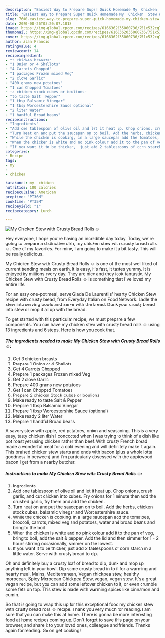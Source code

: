 ```yaml
---
description: "Easiest Way to Prepare Super Quick Homemade My  Chicken  Stew with Crusty Bread Rolls ☺"
title: "Easiest Way to Prepare Super Quick Homemade My  Chicken  Stew with Crusty Bread Rolls ☺"
slug: 7600-easiest-way-to-prepare-super-quick-homemade-my-chicken-stew-with-crusty-bread-rolls
date: 2020-08-26T03:20:07.101Z
image: https://img-global.cpcdn.com/recipes/6166362035060736/751x532cq70/my-chicken-stew-with-crusty-bread-rolls-☺-recipe-main-photo.jpg
thumbnail: https://img-global.cpcdn.com/recipes/6166362035060736/751x532cq70/my-chicken-stew-with-crusty-bread-rolls-☺-recipe-main-photo.jpg
cover: https://img-global.cpcdn.com/recipes/6166362035060736/751x532cq70/my-chicken-stew-with-crusty-bread-rolls-☺-recipe-main-photo.jpg
author: Alan Francis
ratingvalue: 4
reviewcount: 14
recipeingredient:
- "3 chicken breasts"
- "1 Onion or 4 Shallots"
- "4 Carrots Chopped"
- "1 packages Frozen mixed Veg"
- "2 clove Garlic"
- "400 grams new potatoes"
- "1 can Chopped Tomatoes"
- "2 chicken Stock cubes or boulions"
- "to taste Salt  Pepper"
- "1 tbsp Balsamic Vinegar"
- "1 tbsp Worcestershire Sauce optional"
- "2 liter Water"
- "1 handful Broad beans"
recipeinstructions:
- "Ingredients"
- "Add one tablespoon of olive oil and let it heat up. Chop onions, crush garlic, and cut chicken into cubes. Fry onions for 1 minute then add the crushed garlic, fry them and add the chicken."
- "Turn heat on and put the saucepan on to boil. Add the herbs, chicken stock cubes, balsamic vinegar and Worcestershire sauce."
- "While the chicken is cooking, in a large saucepan add the tomatoes, broccoli, carrots, mixed veg and potatoes, water and broad beans and bring to the boil"
- "When the chicken is white and no pink colour add it to the pan of veg, bring to boil, add the salt &amp; pepper. Add the lid and then simmer for 1 - 2 hours stirring occasionally, simmer on the lowest."
- "If you want it to be thicker,  just add 2 tablespoons of corn starch in a little water. Serve with crusty bread to dip."
categories:
- Recipe
tags:
- my
- 
- chicken

katakunci: my  chicken 
nutrition: 100 calories
recipecuisine: American
preptime: "PT36M"
cooktime: "PT35M"
recipeyield: "1"
recipecategory: Lunch

---
```



![My  Chicken  Stew with Crusty Bread Rolls ☺](https://img-global.cpcdn.com/recipes/6166362035060736/751x532cq70/my-chicken-stew-with-crusty-bread-rolls-☺-recipe-main-photo.jpg)

Hey everyone, I hope you're having an incredible day today. Today, we're going to prepare a distinctive dish, my  chicken  stew with crusty bread rolls ☺. One of my favorites. For mine, I am going to make it a bit tasty. This will be really delicious.

My  Chicken  Stew with Crusty Bread Rolls ☺ is one of the most well liked of current trending meals on earth. It is easy, it's fast, it tastes yummy. It is enjoyed by millions every day. They are nice and they look fantastic. My  Chicken  Stew with Crusty Bread Rolls ☺ is something that I've loved my entire life.

For an easy one-pot meal, serve Giada De Laurentiis&#39; hearty Chicken Stew recipe with crusty bread, from Everyday Italian on Food Network. Ladle the stew into serving bowls and serve with the bread. Dunk your crusty bread into stew or mop it all up with the bread.


To get started with this particular recipe, we must prepare a few components. You can have my  chicken  stew with crusty bread rolls ☺ using 13 ingredients and 6 steps. Here is how you cook that.

<!--inarticleads1-->

##### The ingredients needed to make My  Chicken  Stew with Crusty Bread Rolls ☺:

1. Get 3 chicken breasts
1. Prepare 1 Onion or 4 Shallots
1. Get 4 Carrots Chopped
1. Prepare 1 packages Frozen mixed Veg
1. Get 2 clove Garlic
1. Prepare 400 grams new potatoes
1. Get 1 can Chopped Tomatoes
1. Prepare 2 chicken Stock cubes or boulions
1. Make ready to taste Salt &amp; Pepper
1. Prepare 1 tbsp Balsamic Vinegar
1. Prepare 1 tbsp Worcestershire Sauce (optional)
1. Make ready 2 liter Water
1. Prepare 1 handful Broad beans


A savory stew with apple, red potatoes, onion and seasoning. This is a very easy, tasty chicken dish I concocted when I was trying to think of a dish like pot roast yet using chicken rather than beef. With crusty French bread made a wonderful meal for a cold evening and will definitely make it again. This braised chicken stew starts and ends with bacon (plus a whole lotta goodness in between) and I&#39;m particularly obsessed with the applewood bacon I get from a nearby butcher. 

<!--inarticleads2-->

##### Instructions to make My  Chicken  Stew with Crusty Bread Rolls ☺:

1. Ingredients
1. Add one tablespoon of olive oil and let it heat up. Chop onions, crush garlic, and cut chicken into cubes. Fry onions for 1 minute then add the crushed garlic, fry them and add the chicken.
1. Turn heat on and put the saucepan on to boil. Add the herbs, chicken stock cubes, balsamic vinegar and Worcestershire sauce.
1. While the chicken is cooking, in a large saucepan add the tomatoes, broccoli, carrots, mixed veg and potatoes, water and broad beans and bring to the boil
1. When the chicken is white and no pink colour add it to the pan of veg, bring to boil, add the salt &amp; pepper. Add the lid and then simmer for 1 - 2 hours stirring occasionally, simmer on the lowest.
1. If you want it to be thicker,  just add 2 tablespoons of corn starch in a little water. Serve with crusty bread to dip.


Oh and definitely buy a crusty loaf of bread to dip, dunk and mop up anything left in your bowl. Dip some crusty bread in to it for a warming and hearty meal. Mains, Mediterranean, Vegan chickpea stew, healthy moroccan, Spicy Moroccan Chickpea Stew, vegan, vegan stew. It&#39;s a great vegan recipe, but you can add some leftover chicken to it, or even crumble some feta on top. This stew is made with warming spices like cinnamon and cumin. 

So that is going to wrap this up for this exceptional food my  chicken  stew with crusty bread rolls ☺ recipe. Thank you very much for reading. I am sure that you can make this at home. There is gonna be more interesting food at home recipes coming up. Don't forget to save this page on your browser, and share it to your loved ones, colleague and friends. Thanks again for reading. Go on get cooking!
